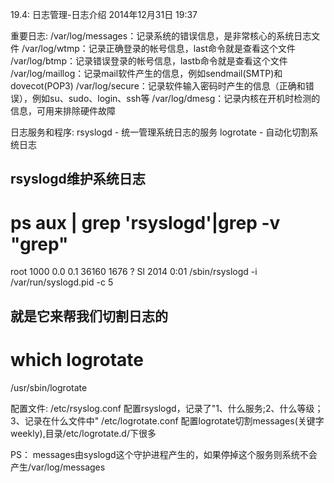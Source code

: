 19.4: 日志管理-日志介绍
2014年12月31日
19:37
 
重要日志:
/var/log/messages：记录系统的错误信息，是非常核心的系统日志文件 
/var/log/wtmp：记录正确登录的帐号信息，last命令就是查看这个文件
/var/log/btmp：记录错误登录的帐号信息，lastb命令就是查看这个文件
/var/log/maillog：记录mail软件产生的信息，例如sendmail(SMTP)和dovecot(POP3)
/var/log/secure：记录软件输入密码时产生的信息（正确和错误），例如su、sudo、login、ssh等
/var/log/dmesg：记录内核在开机时检测的信息，可用来排除硬件故障
 
日志服务和程序:
rsyslogd - 统一管理系统日志的服务
logrotate - 自动化切割系统日志
 
## rsyslogd维护系统日志
# ps aux | grep 'rsyslogd'|grep -v "grep"
root      1000  0.0  0.1  36160  1676 ?        Sl    2014   0:01 /sbin/rsyslogd -i /var/run/syslogd.pid -c 5
 
## 就是它来帮我们切割日志的
# which logrotate
/usr/sbin/logrotate 
配置文件:
/etc/rsyslog.conf
配置rsyslogd，记录了"1、什么服务;2、什么等级；3、记录在什么文件中"
/etc/logrotate.conf
配置logrotate切割messages(关键字weekly),目录/etc/logrotate.d/下很多
 
PS：
messages由syslogd这个守护进程产生的，如果停掉这个服务则系统不会产生/var/log/messages

